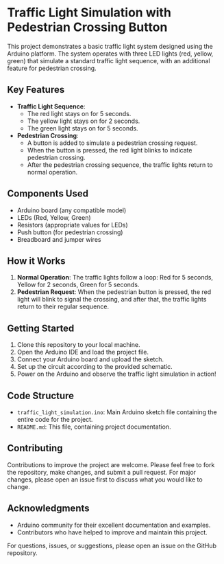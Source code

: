 # Traffic Light Simulation with Pedestrian Crossing Button

This project demonstrates a basic traffic light system designed using the Arduino platform. The system operates with three LED lights (red, yellow, green) that simulate a standard traffic light sequence, with an additional feature for pedestrian crossing.

## Key Features

- **Traffic Light Sequence**:
  - The red light stays on for 5 seconds.
  - The yellow light stays on for 2 seconds.
  - The green light stays on for 5 seconds.
- **Pedestrian Crossing**:
  - A button is added to simulate a pedestrian crossing request.
  - When the button is pressed, the red light blinks to indicate pedestrian crossing.
  - After the pedestrian crossing sequence, the traffic lights return to normal operation.

## Components Used

- Arduino board (any compatible model)
- LEDs (Red, Yellow, Green)
- Resistors (appropriate values for LEDs)
- Push button (for pedestrian crossing)
- Breadboard and jumper wires

## How it Works

1. **Normal Operation**: The traffic lights follow a loop: Red for 5 seconds, Yellow for 2 seconds, Green for 5 seconds.
2. **Pedestrian Request**: When the pedestrian button is pressed, the red light will blink to signal the crossing, and after that, the traffic lights return to their regular sequence.

## Getting Started

1. Clone this repository to your local machine.
2. Open the Arduino IDE and load the project file.
3. Connect your Arduino board and upload the sketch.
4. Set up the circuit according to the provided schematic.
5. Power on the Arduino and observe the traffic light simulation in action!

## Code Structure

- `traffic_light_simulation.ino`: Main Arduino sketch file containing the entire code for the project.
- `README.md`: This file, containing project documentation.

## Contributing

Contributions to improve the project are welcome. Please feel free to fork the repository, make changes, and submit a pull request. For major changes, please open an issue first to discuss what you would like to change.


## Acknowledgments

- Arduino community for their excellent documentation and examples.
- Contributors who have helped to improve and maintain this project.

For questions, issues, or suggestions, please open an issue on the GitHub repository.

  
</body>
</html>
